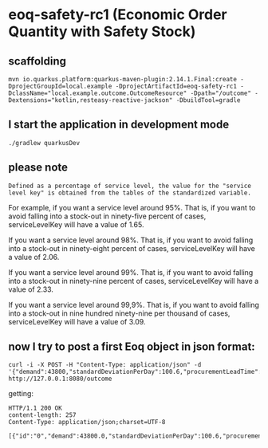 # eoq-safety-rc1 (Economic Order Quantity with Safety Stock)

## scaffolding

```shell
mvn io.quarkus.platform:quarkus-maven-plugin:2.14.1.Final:create -DprojectGroupId=local.example -DprojectArtifactId=eoq-safety-rc1 -DclassName="local.example.outcome.OutcomeResource" -Dpath="/outcome" -Dextensions="kotlin,resteasy-reactive-jackson" -DbuildTool=gradle
```

## I start the application in development mode

```shell
./gradlew quarkusDev
```

## please note

```text
Defined as a percentage of service level, the value for the "service level key" is obtained from the tables of the standardized variable.
```

For example, if you want a service level around 95%. 
That is, if you want to avoid falling into a stock-out in ninety-five percent of cases, serviceLevelKey will have a value of 1.65.

If you want a service level around 98%.
That is, if you want to avoid falling into a stock-out in ninety-eight percent of cases, serviceLevelKey will have a value of 2.06.

If you want a service level around 99%.
That is, if you want to avoid falling into a stock-out in ninety-nine percent of cases, serviceLevelKey will have a value of 2.33.

If you want a service level around 99,9%.
That is, if you want to avoid falling into a stock-out in nine hundred ninety-nine per thousand of cases, serviceLevelKey will have a value of 3.09.

## now I try to post a first Eoq object in json format:

```shell
curl -i -X POST -H "Content-Type: application/json" -d '{"demand":43800,"standardDeviationPerDay":100.6,"procurementLeadTime":9,"serviceLevelKey":2.06,"costOfIssuing":14,"price":73,"interestRate":0.12,"costOfStock":1}' http://127.0.0.1:8080/outcome
```

getting:

```text
HTTP/1.1 200 OK
content-length: 257
Content-Type: application/json;charset=UTF-8

[{"id":"0","demand":43800.0,"standardDeviationPerDay":100.6,"procurementLeadTime":9.0,"serviceLevelKey":2.06,"costOfIssuing":14.0,"price":73.0,"interestRate":0.12,"costOfStock":1.0,"quantity":338,"ordersToProcess":130,"safetyStock":622,"reorderLevel":1702}]
```
